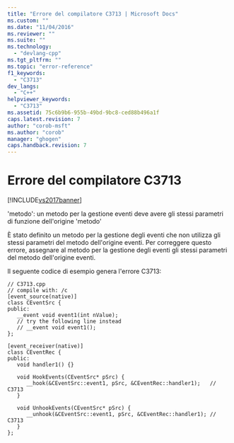 ```yaml
---
title: "Errore del compilatore C3713 | Microsoft Docs"
ms.custom: ""
ms.date: "11/04/2016"
ms.reviewer: ""
ms.suite: ""
ms.technology: 
  - "devlang-cpp"
ms.tgt_pltfrm: ""
ms.topic: "error-reference"
f1_keywords: 
  - "C3713"
dev_langs: 
  - "C++"
helpviewer_keywords: 
  - "C3713"
ms.assetid: 75c6b9b6-955b-49bd-9bc8-ced88b496a1f
caps.latest.revision: 7
author: "corob-msft"
ms.author: "corob"
manager: "ghogen"
caps.handback.revision: 7
---
```

# Errore del compilatore C3713
[!INCLUDE[vs2017banner](../../assembler/inline/includes/vs2017banner.md)]

'metodo': un metodo per la gestione eventi deve avere gli stessi parametri di funzione dell'origine 'metodo'  
  
 È stato definito un metodo per la gestione degli eventi che non utilizza gli stessi parametri del metodo dell'origine eventi.  Per correggere questo errore, assegnare al metodo per la gestione degli eventi gli stessi parametri del metodo dell'origine eventi.  
  
 Il seguente codice di esempio genera l'errore C3713:  
  
```  
// C3713.cpp  
// compile with: /c  
[event_source(native)]  
class CEventSrc {  
public:  
   __event void event1(int nValue);  
   // try the following line instead  
   // __event void event1();  
};  
  
[event_receiver(native)]  
class CEventRec {  
public:  
   void handler1() {}  
  
   void HookEvents(CEventSrc* pSrc) {  
      __hook(&CEventSrc::event1, pSrc, &CEventRec::handler1);   // C3713  
   }  
  
   void UnhookEvents(CEventSrc* pSrc) {  
      __unhook(&CEventSrc::event1, pSrc, &CEventRec::handler1); // C3713  
   }  
};  
```